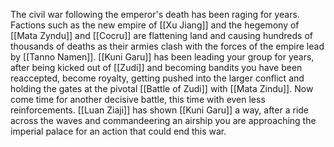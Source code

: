 The civil war following the emperor's death has been raging for years. Factions such as the new empire of [[Xu Jiang]] and the hegemony of [[Mata Zyndu]] and [[Cocru]] are flattening land and causing hundreds of thousands of deaths as their armies clash with the forces of the empire lead by [[Tanno Namen]]. [[Kuni Garu]] has been leading your group for years, after being kicked out of [[Zudi]] and becoming bandits you have been reaccepted, become royalty, getting pushed into the larger conflict and holding the gates at the pivotal [[Battle of Zudi]] with [[Mata Zindu]]. Now come time for another decisive battle, this time with even less reinforcements. [[Luan Ziaji]] has shown [[Kuni Garu]] a way, after a ride across the waves and commandeering an airship you are approaching the imperial palace for an action that could end this war.
